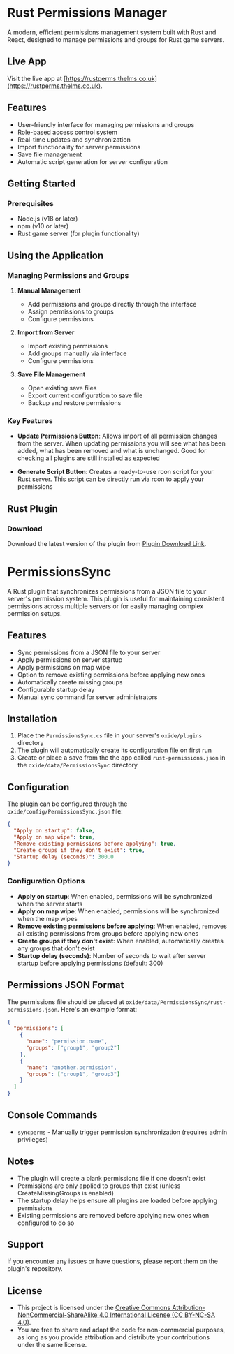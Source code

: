 # Rust Permissions Manager

A modern, efficient permissions management system built with Rust and React, designed to manage permissions and groups for Rust game servers.

## Live App

Visit the live app at [https://rustperms.thelms.co.uk](https://rustperms.thelms.co.uk).

## Features

- User-friendly interface for managing permissions and groups
- Role-based access control system
- Real-time updates and synchronization
- Import functionality for server permissions
- Save file management
- Automatic script generation for server configuration

## Getting Started

### Prerequisites

- Node.js (v18 or later)
- npm (v10 or later)
- Rust game server (for plugin functionality)

## Using the Application

### Managing Permissions and Groups

1. **Manual Management**
   - Add permissions and groups directly through the interface
   - Assign permissions to groups
   - Configure permissions

2. **Import from Server**
   - Import existing permissions 
   - Add groups manually via interface
   - Configure permissions

3. **Save File Management**
   - Open existing save files
   - Export current configuration to save file
   - Backup and restore permissions

### Key Features

- **Update Permissions Button**: Allows import of all permission changes from the server. When updating permissions you will see what has been added, what has been removed and what is unchanged. Good for checking all plugins are still installed as expected

- **Generate Script Button**: Creates a ready-to-use rcon script for your Rust server. This script can be directly run via rcon to apply your permissions

## Rust Plugin

### Download

Download the latest version of the plugin from [Plugin Download Link](https://github.com/bal0o/RustPermissionsManager/releases/latest).

# PermissionsSync

A Rust plugin that synchronizes permissions from a JSON file to your server's permission system. This plugin is useful for maintaining consistent permissions across multiple servers or for easily managing complex permission setups.

## Features

- Sync permissions from a JSON file to your server
- Apply permissions on server startup
- Apply permissions on map wipe
- Option to remove existing permissions before applying new ones
- Automatically create missing groups
- Configurable startup delay
- Manual sync command for server administrators

## Installation

1. Place the `PermissionsSync.cs` file in your server's `oxide/plugins` directory
2. The plugin will automatically create its configuration file on first run
3. Create or place a save from the the app called `rust-permissions.json` in the `oxide/data/PermissionsSync` directory

## Configuration

The plugin can be configured through the `oxide/config/PermissionsSync.json` file:

```json
{
  "Apply on startup": false,
  "Apply on map wipe": true,
  "Remove existing permissions before applying": true,
  "Create groups if they don't exist": true,
  "Startup delay (seconds)": 300.0
}
```

### Configuration Options

- **Apply on startup**: When enabled, permissions will be synchronized when the server starts
- **Apply on map wipe**: When enabled, permissions will be synchronized when the map wipes
- **Remove existing permissions before applying**: When enabled, removes all existing permissions from groups before applying new ones
- **Create groups if they don't exist**: When enabled, automatically creates any groups that don't exist
- **Startup delay (seconds)**: Number of seconds to wait after server startup before applying permissions (default: 300)

## Permissions JSON Format

The permissions file should be placed at `oxide/data/PermissionsSync/rust-permissions.json`. Here's an example format:

```json
{
  "permissions": [
    {
      "name": "permission.name",
      "groups": ["group1", "group2"]
    },
    {
      "name": "another.permission",
      "groups": ["group1", "group3"]
    }
  ]
}
```

## Console Commands

- `syncperms` - Manually trigger permission synchronization (requires admin privileges)

## Notes

- The plugin will create a blank permissions file if one doesn't exist
- Permissions are only applied to groups that exist (unless CreateMissingGroups is enabled)
- The startup delay helps ensure all plugins are loaded before applying permissions
- Existing permissions are removed before applying new ones when configured to do so

## Support

If you encounter any issues or have questions, please report them on the plugin's repository.

## License

- This project is licensed under the [Creative Commons Attribution-NonCommercial-ShareAlike 4.0 International License (CC BY-NC-SA 4.0)](https://creativecommons.org/licenses/by-nc-sa/4.0/).
- You are free to share and adapt the code for non-commercial purposes, as long as you provide attribution and distribute your contributions under the same license.
